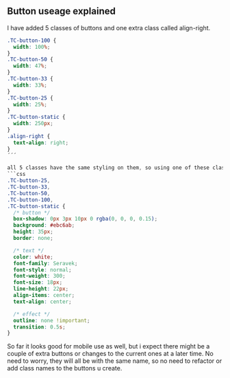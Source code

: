## Button useage explained

I have added 5 classes of buttons and one extra class called align-right.

````css
.TC-button-100 {
  width: 100%;
}
.TC-button-50 {
  width: 47%;
}
.TC-button-33 {
  width: 33%;
}
.TC-button-25 {
  width: 25%;
}
.TC-button-static {
  width: 250px;
}
.align-right {
  text-align: right;
}
´´´

all 5 classes have the same styling on them, so using one of these classes will add the following styling: 
```css
.TC-button-25, 
.TC-button-33,
.TC-button-50,
.TC-button-100,
.TC-button-static {
  /* button */
  box-shadow: 0px 3px 10px 0 rgba(0, 0, 0, 0.15);
  background: #ebc6ab;
  height: 35px;
  border: none;

  /* text */
  color: white;
  font-family: Seravek;
  font-style: normal;
  font-weight: 300;
  font-size: 18px;
  line-height: 22px;
  align-items: center;
  text-align: center;

  /* effect */
  outline: none !important;
  transition: 0.5s;
}
````

So far it looks good for mobile use as well, but i expect there might be a couple of extra buttons or changes to the current ones at a later time. No need to worry, they will all be with the same name, so no need to refactor or add class names to the buttons u create.

